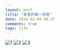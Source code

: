 ```yaml
---
layout: post
title: "家里的第一场雪"
date: 2014-02-09 08:37
comments: true
tags: life
---
```



![1](http://zhwei-blog.qiniudn.com/wpid-IMG_20140206_075745.jpg)
![2](http://zhwei-blog.qiniudn.com/wpid-IMG_20140206_075808.jpg)
![3](http://zhwei-blog.qiniudn.com/wpid-IMG_20140206_075707.jpg)